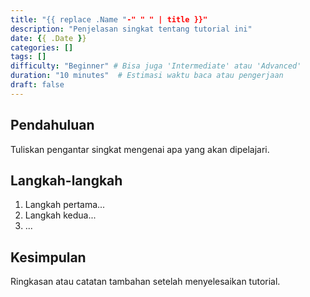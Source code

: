 ```yaml
---
title: "{{ replace .Name "-" " " | title }}"
description: "Penjelasan singkat tentang tutorial ini"
date: {{ .Date }}
categories: []
tags: []
difficulty: "Beginner" # Bisa juga 'Intermediate' atau 'Advanced'
duration: "10 minutes"  # Estimasi waktu baca atau pengerjaan
draft: false
---
```

## Pendahuluan

Tuliskan pengantar singkat mengenai apa yang akan dipelajari.

## Langkah-langkah

1. Langkah pertama...
2. Langkah kedua...
3. ...

## Kesimpulan

Ringkasan atau catatan tambahan setelah menyelesaikan tutorial.
